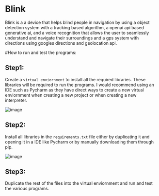 # Blink
Blink is a a device that helps blind people in navigation by using a object detection system with a tracking based algorithm, a openai api based generative ai, and a voice recognition that allows the user to seamlessly understand and navigate their surroundings and a gps system with directions using googles directions and geolocation api.

#How to run and test the programs:
## Step1: 
Create a `virtual enviornment` to install all the required libraries. These libraries will be required to run the programs. I would recommend using an IDE such as Pycharm as they have direct ways to create a new virtual enviornment when creating a new project or when creating a new interpreter.

![image](https://github.com/varenya-gupta/Blink/assets/153254554/a0046503-c117-4067-82c4-436b6f7f6a39)

## Step2:
Install all libraries in the `requirements.txt` file either by duplicating it and opening it in a IDE like Pycharm or by manually downloading them through pip.

![image](https://github.com/varenya-gupta/Blink/assets/153254554/f65d2b10-7321-4691-8818-d49b622f6b1e)

## Step3:
Duplicate the rest of the files into the virtual enviornment and run and test the various programs.
